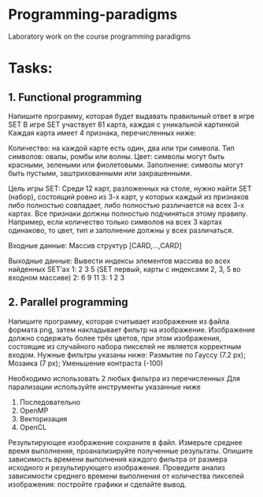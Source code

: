 # Programming-paradigms
 Laboratory work on the course programming paradigms

# Tasks:
## 1. Functional programming
Напишите программу, которая будет выдавать правильный ответ в игре SET
В игре SET участвует 81 карта, каждая с уникальной картинкой
Каждая карта имеет 4 признака, перечисленных ниже:

Количество: на каждой карте есть один, два или три символа.
Тип символов:  овалы, ромбы или волны.
Цвет: символы могут быть красными, зелеными или фиолетовыми.
Заполнение: символы могут быть пустыми, заштрихованными или закрашенными.

Цель игры SET: Среди 12 карт, разложенных на столе, нужно найти SET (набор), состоящий ровно из 3-х карт, у которых каждый из признаков либо полностью совпадает, либо полностью различается на всех 3-х картах. Все признаки должны полностью подчиняться этому правилу.
Например, если количество только символов на всех 3 картах одинаково, то цвет, тип и заполнение должны у всех различаться.

Входные данные:
Массив структур [CARD,...,CARD]

Выходные данные:
Вывести индексы элементов массива во всех найденных SET’ах
1: 2 3 5 (SET первый, карты с индексами 2, 3, 5 во входном массиве)
2: 6 9 11
3: 1 2 3

## 2. Parallel programming
Напишите программу, которая считывает изображение из файла формата png, затем накладывает фильтр на изображение. Изображение должно содержать более трёх цветов, при этом изображения, состоящие из случайного набора пикселей не является корректным входом. Нужные фильтры указаны ниже:
Размытие по Гауссу (7.2 px);
Мозаика (7 px);
Уменьшение контраста (-100)

Необходимо использовать 2 любых фильтра из перечисленных
Для парализации используйте инструменты указанные ниже

1. Последовательно
2. OpenMP
3. Векторизация
4. OpenCL

Результирующее изображение сохраните в файл. Измерьте среднее время выполнения, проанализируйте полученные результаты. Опишите зависимость времени выполнения каждого фильтра от размера исходного и результирующего изображения. Проведите анализ зависимости среднего времени выполнения от количества пикселей изображения: постройте графики и сделайте вывод.
